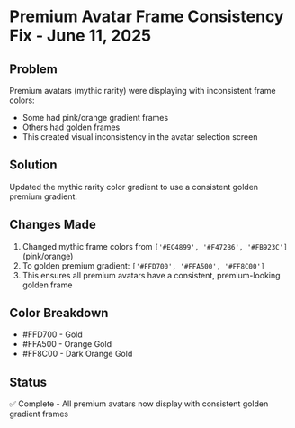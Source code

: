 # Premium Avatar Frame Consistency Fix - June 11, 2025

## Problem
Premium avatars (mythic rarity) were displaying with inconsistent frame colors:
- Some had pink/orange gradient frames
- Others had golden frames
- This created visual inconsistency in the avatar selection screen

## Solution
Updated the mythic rarity color gradient to use a consistent golden premium gradient.

## Changes Made
1. Changed mythic frame colors from `['#EC4899', '#F472B6', '#FB923C']` (pink/orange)
2. To golden premium gradient: `['#FFD700', '#FFA500', '#FF8C00']`
3. This ensures all premium avatars have a consistent, premium-looking golden frame

## Color Breakdown
- #FFD700 - Gold
- #FFA500 - Orange Gold
- #FF8C00 - Dark Orange Gold

## Status
✅ Complete - All premium avatars now display with consistent golden gradient frames 